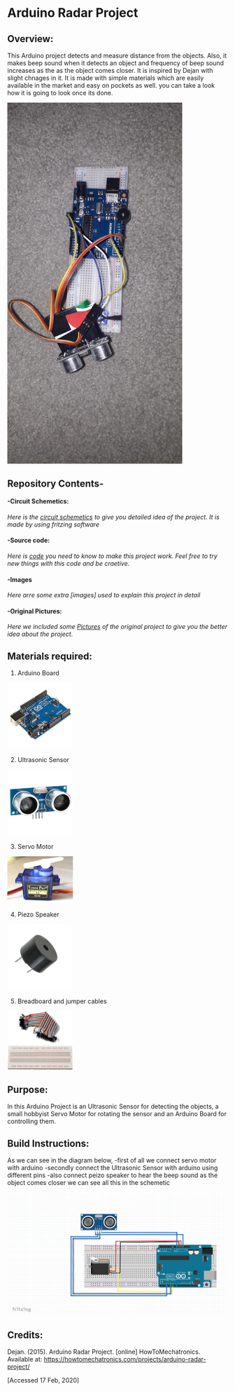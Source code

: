 # Arduino Radar Project

## Overview:
This Arduino project detects and measure distance from the objects. Also, it makes beep sound when it detects an object and frequency of beep sound increases as the as the object comes closer. It is inspired by Dejan with slight chnages in it.
It is made with simple materials which are easily available in the market and easy on pockets as well. 
you can take a look how it is going to look once its done.

<img src= "original pictures/img8.jpeg" width="400" >

## Repository Contents-
#### -Circuit Schemetics: 
*Here is the [circuit schemetics](https://github.com/msd9915358/Arduino-Radar-Project/tree/master/circuit%20schemetics) to give you detailed idea of the project. It is made by using fritzing software*

#### -Source code:
*Here is [code](https://github.com/msd9915358/Arduino-Radar-Project/blob/master/Source%20code) you need to know to make this project work.  Feel free to try new things with this code and be craetive.*

#### -Images
*Here arre some extra [images] used to explain this project in detail*

#### -Original Pictures:
*Here we included some [Pictures](https://github.com/msd9915358/Arduino-Radar-Project/tree/master/original%20pictures) of the original project to give you the better idea about the project.*


## Materials required:
1. Arduino Board                          
<img src= "Images/Arduino_Uno.jpg" width="150" >

2. Ultrasonic Sensor
<img src= "Images/usonic.jpg" width="150" >

3. Servo Motor
<img src= "Images/servomotor.jpg" width="150" >

4. Piezo Speaker
<img src= "Images/piezo.jpg" width="150" >

5. Breadboard and jumper cables                    
<img src= "Images/jumperwires and breadboard.jpeg" width="150" >

## Purpose:
In this Arduino Project is an Ultrasonic Sensor for detecting the objects, a small hobbyist Servo Motor for rotating the sensor and an Arduino Board for controlling them.


## Build Instructions:
As we can see in the diagram below, 
-first of all we connect servo motor with arduino
-secondly connect the Ultrasonic Sensor with arduino using different pins
-also connect peizo speaker to hear the beep sound as the object comes closer
we can see all this in the schemetic

<img src= "circuit schemetics/schemetic.jpeg" width="700" >

## Credits:
Dejan. (2015). Arduino Radar Project. [online] HowToMechatronics. Available at:
https://howtomechatronics.com/projects/arduino-radar-project/

[Accessed 17 Feb, 2020]

 



